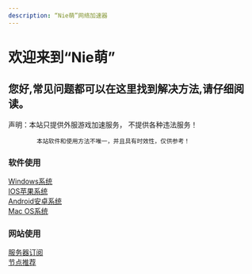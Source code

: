 ```yaml
---
description: “Nie萌”网络加速器
---
```


# 欢迎来到“Nie萌”

## **您好,常见问题都可以在这里找到解决方法,请仔细阅读。**

声明：本站只提供外服游戏加速服务，       不提供各种违法服务！

            本站软件和使用方法不唯一，并且具有时效性，仅供参考！



### 软件使用

[Windows系统](https://app.gitbook.com/@guaiwola/s/workspace/~/edit/drafts/-LnpPoXKm4shYXOTiXth/untitled/windows-xi-tong)  
[IOS苹果系统](https://app.gitbook.com/@guaiwola/s/workspace/~/edit/drafts/-LnpPoXKm4shYXOTiXth/untitled/ios-ping-guo-xi-tong)  
[Android安卓系统](https://app.gitbook.com/@guaiwola/s/workspace/~/edit/drafts/-LnpPoXKm4shYXOTiXth/untitled/android-an-zhuo-xi-tong)  
[Mac OS系统](https://app.gitbook.com/@guaiwola/s/workspace/~/edit/drafts/-LnpPoXKm4shYXOTiXth/untitled/mac-os-xi-tong)

### 网站使用

[服务器订阅](https://app.gitbook.com/@guaiwola/s/workspace/~/edit/drafts/-LnpPoXKm4shYXOTiXth/wang-zhan-shi-yong/untitled-1)  
[节点推荐](https://app.gitbook.com/@guaiwola/s/workspace/~/edit/drafts/-LnpPoXKm4shYXOTiXth/wang-zhan-shi-yong/untitled)







